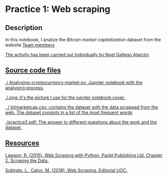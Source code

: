 # Practice 1: Web scraping

## Description
<p>In this notebook, I analize the <em>Bitcoin market capitalization</em> dataset from the website <a href="https://coinmarketcap.com/currencies/bitcoin/historical-data/</a>. 
      Then I'll extract words from this web data using <code>BeautifulSoup</code> and <code>Requests packages</code>. Finally, I'll dive into analyzing the distribution of words using the Natural Language ToolKit (<code>nltk</code>). </p>

## Team members
The activity has been carried out individually by Noel Gallego Alarcón

## Source code files
./ Analysing-cryptocurrency-market.py: Jupyter notebook with the analysing process.

./.png: it's the picture I use for the jupyter notebook cover.

. / bitmarketcap.csv: contains the dataset with the data scrapped from the web. The dataset consists in a list of the most frequent words

./practice2.pdf: The answer to different questions about the work and the dataset.

## Resources
Lawson, R. (2015). Web Scraping with Python. Packt Publishing Ltd. Chapter 2. Scraping the Data.

Subirats, L., Calvo, M. (2018). Web Scraping. Editorial UOC.
      
